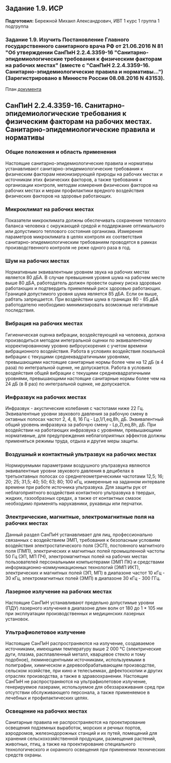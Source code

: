 Задание 1.9. ИСР
------------
**Подготовил:** Бережной Михаил Александрович, ИВТ 1 курс 1 группа 1 подгруппа

### Задание 1.9. Изучить Постановление Главного государственного санитарного врача РФ от 21.06.2016 N 81 "Об утверждении СанПиН 2.2.4.3359-16 "Санитарно-эпидемиологические требования к физическим факторам на рабочих местах" (вместе с "СанПиН 2.2.4.3359-16. Санитарно-эпидемиологические правила и нормативы...") (Зарегистрировано в Минюсте России 08.08.2016 N 43153).

План [документа](https://www.consultant.ru/document/cons_doc_LAW_203183/)

## СанПиН 2.2.4.3359-16. Санитарно-эпидемиологические требования к физическим факторам на рабочих местах. Санитарно-эпидемиологические правила и нормативы

### Общие положения и область применения
Настоящие санитарно-эпидемиологические правила и нормативы устанавливают санитарно-эпидемиологические требования к физическим факторам неионизирующей природы на рабочих местах и источникам этих физических факторов, а также требования к организации контроля, методам измерения физических факторов на рабочих местах и мерам профилактики вредного воздействия физических факторов на здоровье работающих.

### Микроклимат на рабочих местах
Показатели микроклимата должны обеспечивать сохранение теплового баланса человека с окружающей средой и поддержание оптимального или допустимого теплового состояния организма. Измерения параметров микроклимата в целях контроля их соответствия санитарно-эпидемиологическим требованиям проводятся в рамках производственного контроля не реже одного раза в год.

### Шум на рабочих местах
Нормативным эквивалентным уровнем звука на рабочих местах является 80 дБА. В случае превышения уровня шума на рабочем месте выше 80 дБА, работодатель должен провести оценку риска здоровью работающих и подтвердить приемлемый риск здоровью работающих. Границей допустимого уровня шума является 85 дБА. Если он выше, рабтать запрещается. При воздействии шума в границах 80 - 85 дБА работодателю необходимо минимизировать возможные негативные последствия.

### Вибрация на рабочих местах
Гигиеническая оценка вибрации, воздействующей на человека, должна производиться методом интегральной оценки по эквивалентному корректированному уровню виброускорения с учетом времени вибрационного воздействия. Работа в условиях воздействия локальной вибрации с текущими среднеквадратичными уровнями, превышающими настоящие санитарные нормы более чем на 12 дБ (в 4 раза) по интегральной оценке, не допускается. Работа в условиях воздействия общей вибрации с текущими среднеквадратичными уровнями, превышающими настоящие санитарные нормы более чем на 24 дБ (в 8 раз) по интегральной оценке, не допускается.

### Инфразвук на рабочих местах
Инфразвук - акустические колебания с частотами ниже 22 Гц. Эквивалентные уровни звукового давления за рабочую смену в октавных полосах частот 2, 4, 8, 16 Гц - Lp,1/1,eq,8h, дБ. Эквивалентный общий уровень инфразвука за рабочую смену - Lp,ZI,eq,8h, дБ. При воздействии на работающих инфразвука с уровнями, превышающими нормативные, для предупреждения неблагоприятных эффектов должны применяться режимы труда, отдыха и другие меры защиты.

### Воздушный и контактный ультразвук на рабочих местах
Нормируемыми параметрами воздушного ультразвука являются эквивалентные уровни звукового давления в децибелах в третьоктавных полосах со среднегеометрическими частотами 12,5; 16; 20; 25; 31,5; 40; 50; 63; 80; 100 кГц, измеренные на заданном интервале времени при работе источника ультразвука. Для защиты рук от неблагоприятного воздействия контактного ультразвука в твердых, жидких, газообразных средах, а также от контактных смазок необходимо применять нарукавники, рукавицы или перчатки.

### Электрические, магнитные, электромагнитные поля на рабочих местах
Данный раздел СанПиН устанавливает для лиц, профессионально связанных с воздействием ЭМП, требования к безопасным условиям воздействия электростатического поля (ЭСП), постоянного магнитного поля (ПМП), электрических и магнитных полей промышленной частоты 50 Гц (ЭП, МП ПЧ), электромагнитных полей на рабочих местах пользователей персональными компьютерами (ЭМП ПК) и средствами информационно-коммуникационных технологий (ЭМП ИКТ), электрических и магнитных полей (ЭП, МП) в диапазоне частот 10 кГц - 30 кГц, электромагнитных полей (ЭМП) в диапазоне 30 кГц - 300 ГГц.

### Лазерное излучение на рабочих местах
Настоящие СанПиН устанавливают предельно допустимые уровни (ПДУ) лазерного излучения в диапазоне длин волн от 180 до 1 * 105 нм при эксплуатации производственных и медицинских лазерных установок.

### Ультрафиолетовое излучение
Настоящие СанПиН распространяются на излучение, создаваемое источниками, имеющими температуру выше 2 000 °C (электрические дуги, плазма, расплавленный металл, кварцевое стекло и тому подобное), люминесцентными источниками, используемыми в полиграфии, химическом и деревообрабатывающем производстве, сельском хозяйстве, при кино и телесъемках, дефектоскопии и других отраслях производства, а также в здравоохранении. Настоящие СанПиН не распространяются на ультрафиолетовое излучение, генерируемое лазерами, используемое для обеззараживания сред при отсутствии обслуживающего персонала, а также применяемое в лечебных и профилактических целях.

### Освещение на рабочих местах
Санитарные правила не распространяются на проектирование освещения подземных выработок, морских и речных портов, аэродромов, железнодорожных станций и их путей, помещений для хранения сельскохозяйственной продукции, размещения растений, животных, птиц, а также на проектирование специального технологического и охранного освещения при применении технических средств охраны.
